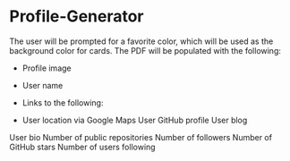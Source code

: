 # Profile-Generator
The user will be prompted for a favorite color, which will be used as the background color for cards.
The PDF will be populated with the following:

* Profile image
* User name
* Links to the following:

* User location via Google Maps
User GitHub profile
User blog


User bio
Number of public repositories
Number of followers
Number of GitHub stars
Number of users following